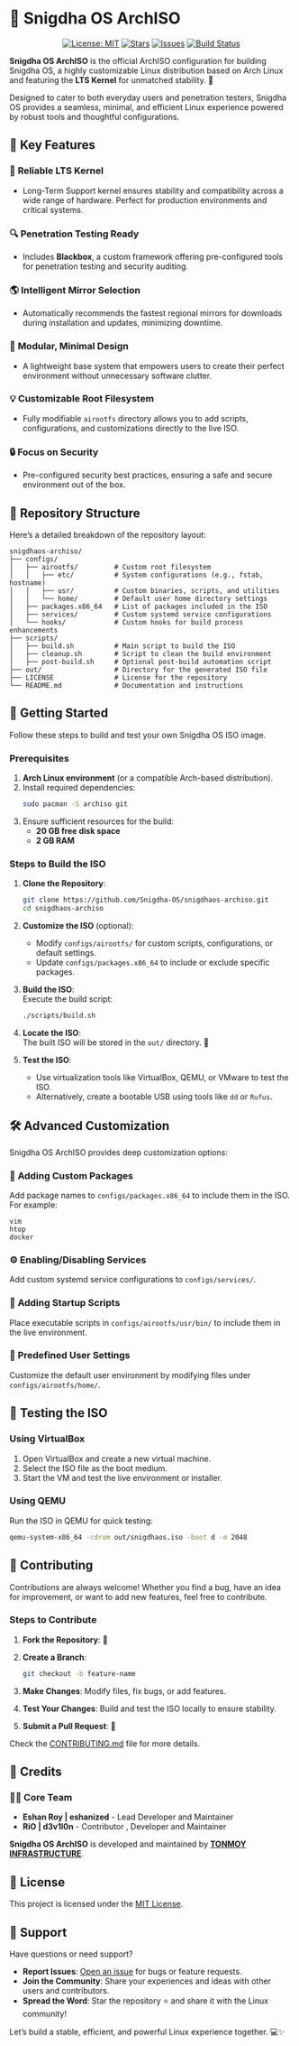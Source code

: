 # 🐧 Snigdha OS ArchISO  

<p align="center">
  <a href="LICENSE"><img src="https://img.shields.io/badge/License-MIT-yellow.svg?style=for-the-badge" alt="License: MIT"></a>
  <a href="https://github.com/Snigdha-OS/snigdhaos-archiso"><img src="https://img.shields.io/github/stars/Snigdha-OS/snigdhaos-archiso?style=for-the-badge" alt="Stars"></a>
  <a href="https://github.com/Snigdha-OS/snigdhaos-archiso/issues"><img src="https://img.shields.io/github/issues/Snigdha-OS/snigdhaos-archiso?style=for-the-badge" alt="Issues"></a>
   <a href="https://github.com/Snigdha-OS/snigdhaos-archiso/actions"><img src="https://img.shields.io/github/actions/workflow/status/Snigdha-OS/snigdhaos-archiso/cz.yml?branch=master&style=for-the-badge" alt="Build Status"></a>
</p>

**Snigdha OS ArchISO** is the official ArchISO configuration for building Snigdha OS, a highly customizable Linux distribution based on Arch Linux and featuring the **LTS Kernel** for unmatched stability. 🚀  

Designed to cater to both everyday users and penetration testers, Snigdha OS provides a seamless, minimal, and efficient Linux experience powered by robust tools and thoughtful configurations.  

## 🌟 Key Features  

### 🎯 **Reliable LTS Kernel**  
- Long-Term Support kernel ensures stability and compatibility across a wide range of hardware. Perfect for production environments and critical systems.  

### 🔍 **Penetration Testing Ready**  
- Includes **Blackbox**, a custom framework offering pre-configured tools for penetration testing and security auditing.  

### 🌎 **Intelligent Mirror Selection**  
- Automatically recommends the fastest regional mirrors for downloads during installation and updates, minimizing downtime.  

### 🧩 **Modular, Minimal Design**  
- A lightweight base system that empowers users to create their perfect environment without unnecessary software clutter.  

### 💡 **Customizable Root Filesystem**  
- Fully modifiable `airootfs` directory allows you to add scripts, configurations, and customizations directly to the live ISO.  

### 🔒 **Focus on Security**  
- Pre-configured security best practices, ensuring a safe and secure environment out of the box.  

## 📂 Repository Structure  

Here’s a detailed breakdown of the repository layout:  

```
snigdhaos-archiso/  
├── configs/  
│   ├── airootfs/         # Custom root filesystem  
│   │   ├── etc/          # System configurations (e.g., fstab, hostname)  
│   │   ├── usr/          # Custom binaries, scripts, and utilities  
│   │   └── home/         # Default user home directory settings  
│   ├── packages.x86_64   # List of packages included in the ISO  
│   ├── services/         # Custom systemd service configurations  
│   └── hooks/            # Custom hooks for build process enhancements  
├── scripts/  
│   ├── build.sh          # Main script to build the ISO  
│   ├── cleanup.sh        # Script to clean the build environment  
│   ├── post-build.sh     # Optional post-build automation script  
├── out/                  # Directory for the generated ISO file  
├── LICENSE               # License for the repository  
└── README.md             # Documentation and instructions  
```  

## 🚀 Getting Started  

Follow these steps to build and test your own Snigdha OS ISO image.  

### Prerequisites  

1. **Arch Linux environment** (or a compatible Arch-based distribution).  
2. Install required dependencies:  
   ```bash
   sudo pacman -S archiso git
   ```  
3. Ensure sufficient resources for the build:  
   - **20 GB free disk space**  
   - **2 GB RAM**  

### Steps to Build the ISO  

1. **Clone the Repository**:  
   ```bash
   git clone https://github.com/Snigdha-OS/snigdhaos-archiso.git  
   cd snigdhaos-archiso  
   ```  

2. **Customize the ISO** (optional):  
   - Modify `configs/airootfs/` for custom scripts, configurations, or default settings.  
   - Update `configs/packages.x86_64` to include or exclude specific packages.  

3. **Build the ISO**:  
   Execute the build script:  
   ```bash
   ./scripts/build.sh  
   ```  

4. **Locate the ISO**:  
   The built ISO will be stored in the `out/` directory. 🎉  

5. **Test the ISO**:  
   - Use virtualization tools like VirtualBox, QEMU, or VMware to test the ISO.  
   - Alternatively, create a bootable USB using tools like `dd` or `Rufus`.  

## 🛠️ Advanced Customization  

Snigdha OS ArchISO provides deep customization options:  

### 🔧 **Adding Custom Packages**  
Add package names to `configs/packages.x86_64` to include them in the ISO. For example:  
```  
vim  
htop  
docker  
```  

### ⚙️ **Enabling/Disabling Services**  
Add custom systemd service configurations to `configs/services/`.  

### 📜 **Adding Startup Scripts**  
Place executable scripts in `configs/airootfs/usr/bin/` to include them in the live environment.  

### 📁 **Predefined User Settings**  
Customize the default user environment by modifying files under `configs/airootfs/home/`.  

## 🧪 Testing the ISO  

### Using VirtualBox  
1. Open VirtualBox and create a new virtual machine.  
2. Select the ISO file as the boot medium.  
3. Start the VM and test the live environment or installer.  

### Using QEMU  
Run the ISO in QEMU for quick testing:  
```bash
qemu-system-x86_64 -cdrom out/snigdhaos.iso -boot d -m 2048  
```  

## 🤝 Contributing  

Contributions are always welcome! Whether you find a bug, have an idea for improvement, or want to add new features, feel free to contribute.  

### Steps to Contribute  

1. **Fork the Repository**: 🍴  
2. **Create a Branch**:  
   ```bash
   git checkout -b feature-name  
   ```  

3. **Make Changes**: Modify files, fix bugs, or add features.  
4. **Test Your Changes**: Build and test the ISO locally to ensure stability.  
5. **Submit a Pull Request**: 🎯  

Check the [CONTRIBUTING.md](CONTRIBUTING.md) file for more details.  

## 🌟 Credits  

### 👨‍💻 Core Team  

- **Eshan Roy | eshanized** - Lead Developer and Maintainer  
- **RiO | d3v1l0n** - Contributor , Developer and Maintainer

**Snigdha OS ArchISO** is developed and maintained by **[TONMOY INFRASTRUCTURE](https://tonmoyinfrastructure.github.io/)**.  

## 📜 License  

This project is licensed under the [MIT License](LICENSE).  

## 💬 Support  

Have questions or need support?  

- **Report Issues**: [Open an issue](https://github.com/Snigdha-OS/snigdhaos-archiso/issues) for bugs or feature requests.  
- **Join the Community**: Share your experiences and ideas with other users and contributors.  
- **Spread the Word**: Star the repository ⭐ and share it with the Linux community!  

Let’s build a stable, efficient, and powerful Linux experience together. 💻✨  